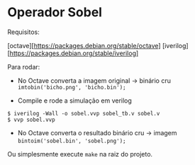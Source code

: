 # Operador Sobel

Requisitos:

[octave][https://packages.debian.org/stable/octave]
[iverilog][https://packages.debian.org/stable/iverilog]

Para rodar:

- No Octave converta a imagem original -> binário cru `imtobin('bicho.png', 'bicho.bin');`

- Compile e rode a simulação em verilog

```
$ iverilog -Wall -o sobel.vvp sobel_tb.v sobel.v
$ vvp sobel.vvp
```

- No Octave converta o resultado binário cru -> imagem `bintoim('sobel.bin', 'sobel.png');`

Ou simplesmente execute `make` na raiz do projeto.


